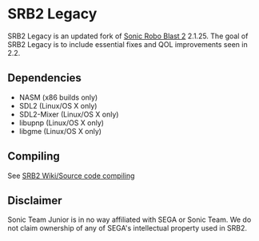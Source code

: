 # SRB2 Legacy

SRB2 Legacy is an updated fork of [Sonic Robo Blast 2](https://srb2.org) 2.1.25.
The goal of SRB2 Legacy is to include essential fixes and QOL improvements seen in 2.2.

## Dependencies
- NASM (x86 builds only)
- SDL2 (Linux/OS X only)
- SDL2-Mixer (Linux/OS X only)
- libupnp (Linux/OS X only)
- libgme (Linux/OS X only)

## Compiling

See [SRB2 Wiki/Source code compiling](http://wiki.srb2.org/wiki/Source_code_compiling)

## Disclaimer
Sonic Team Junior is in no way affiliated with SEGA or Sonic Team. We do not claim ownership of any of SEGA's intellectual property used in SRB2.
